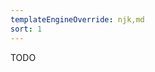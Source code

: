 ```yaml
---
templateEngineOverride: njk,md
sort: 1
---
```


<!--
AUTHOR HINT: Features of ManifestPlugin
-->

TODO
